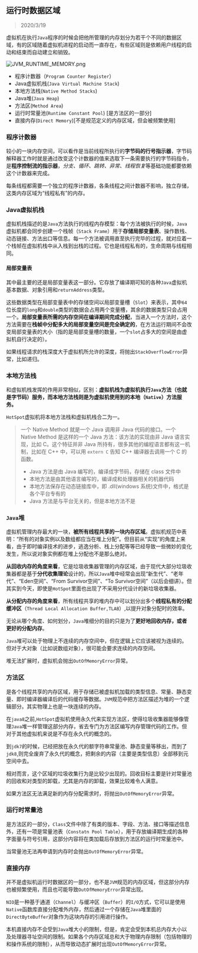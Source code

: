 ## 运行时数据区域

> 2020/3/19

虚拟机在执行`Java`程序的时候会把他所管理的内存划分为若干个不同的数据区域，有的区域随着虚拟机进程的启动而一直存在，有些区域则是依赖用户线程的启动和结束而自动建立和销毁。

![JVM_RUNTIME_MEMORY.png](http://www.qxnekoo.cn:8888/images/2020/03/11/JVM_RUNTIME_MEMORY.png)

* 程序计数器（`Program Counter Register`）
* Java虚拟机栈(`Java Virtual Machine Stack`)
* 本地方法栈(`Native Method Stacks`)
* Java堆(`Java Heap`)
* 方法区(`Method Area`)
* 运行时常量池(`Runtime Constant Pool`) [是方法区的一部分]
* 直接内存(`Direct Memory`)[不是规范定义的内存区域，但会被频繁使用]

### 程序计数器

较小的一块内存空间，可以看作是当前线程所执行的**字节码的行号指示器**，字节码解释器工作时就是通过改变这个计数器的值来选取下一条需要执行的字节码指令，是**程序控制流的指示器**，*分支、循环、跳转、异常、线程恢复*等基础功能都要依赖这个计数器来完成。

每条线程都需要一个独立的程序计数器，各条线程之间计数器不影响，独立存储，这类内存区域为“线程私有”的内存。

### Java虚拟机栈

虚拟机栈描述的是`Java`方法执行的线程内存模型：每个方法被执行的时候，`Java`虚拟机都会同步创建一个栈帧（`Stack Frame`）用于**存储局部变量表**、操作数栈、动态链接、方法出口等信息。每一个方法被调用直至执行完毕的过程，就对应着一个栈帧在虚拟机栈中从入栈到出栈的过程。它也是线程私有的，生命周期与线程相同。

#### 局部变量表

其中最主要的还是局部变量表这一部分。它存放了编译期可知的各种`Java`虚拟机基本数据、对象引用和`returnAddress`类型。

这些数据类型在局部变量表中的存储空间以局部变量槽（`Slot`）来表示，其中`64`位长度的`long`和`double`类型的数据会占用两个变量槽，其余的数据类型只会占用一个。**局部变量表所需的内存空间在编译期间完成分配**，当进入一个方法时，这个方法需要在**栈帧中分配多大的局部变量空间是完全确定的**，在方法运行期间不会改变局部变量表的大小（指的是局部变量槽的数量，一个`slot`占多大的空间是由虚拟机自行决定的）。

如果线程请求的栈深度大于虚拟机所允许的深度，将抛出`StackOverflowError`异常，比如递归。

### 本地方法栈

和虚拟机栈发挥的作用非常相似，区别：**虚拟机栈为虚拟机执行`Java`方法（也就是字节码）服务，而本地方法栈则是为虚拟机使用到的本地（`Native`）方法服务。**

`HotSpot`虚拟机将本地方法栈和虚拟机栈合二为一。

> 一个 Native Method 就是一个 Java 调用非 Java 代码的接口。一个 Native Method 是这样的一个 Java 方法：该方法的实现由非 Java 语言实现，比如 C。这个特征并非 Java 所持有，很多其他的编程语言都有这一机制，比如在 C++ 中，可以用 `extern C` 告知 C++ 编译器去调用一个 C 的函数。
>
> - Java 方法是由 Java 编写的，编译成字节码，存储在 class 文件中
> - 本地方法是由其他语言编写的，编译成和处理器相关的机器代码
> - 本地方法保存在动态链接库中，即 .dll(windows 系统)文件中，格式是各个平台专有的
> - Java 方法是与平台无关的，但是本地方法不是

### `Java`堆

虚拟机管理内存最大的一块，**被所有线程共享的一块内存区域**。虚拟机规范中表明：“所有的对象实例以及数组都应当在堆上分配”。但目前从“实现”的角度上来看，由于即时编译技术的进步，逃逸分析、栈上分配等等已经导致一些微妙的变化发生，所以说对象实例都在堆上分配也不是那么绝对。

**从回收内存的角度来看**，它是垃圾收集器管理的内存区域，由于现代大部分垃圾收集器都是基于**分代收集理论**设计的，所以`Java`堆中经常会出现“新生代”、“老年代”、“Eden空间”、“From Survivor空间”、“To Survivor空间”（以后会细讲）。但其实到今天，即使是`HotSpot`里面也出现了不采用分代设计的新垃圾收集器。

**从分配内存的角度来看**，所有线程共享的堆内存中可以划分出多个**线程私有的分配缓冲区**（`Thread Local Allocation Buffer,TLAB`）,以提升对象分配时的效率。

无论从哪个角度、如何划分，`Java`堆细分的目的只是为了**更好地回收内存，或者更好的分配内存**。

`Java`堆可以处于物理上不连续的内存空间中，但在逻辑上它应该被视为连续的。但对于大对象（比如说数组对象），很可能会要求连续的内存空间。

堆无法扩展时，虚拟机会抛出`OutOfMemoryError`异常。

### 方法区

是各个线程共享的内存区域，用于存储已被虚拟机加载的类型信息、常量、静态变量、即时编译器编译后的代码缓存等数据。`JVM`规范中把方法区描述为堆的一个逻辑部分。其实物理上也是一块连续的内存。

在`java8`之前,`HotSpot`虚拟机使用永久代来实现方法区，使得垃圾收集器能够像管理`Java`堆一样管理这部分内存，省去专门为方法区编写内存管理代码的工作。但对于其他虚拟机来说是不存在永久代的概念的。

到`jdk7`的时候，已经把放在永久代的额字符串常量池、静态变量等移出，而到了`jdk8`,则完全废弃了永久代的概念，把剩余的内容（主要是类型信息）全部移到元空间中去。

相对而言，这个区域的垃圾收集行为是比较少出现的。回收目标主要是针对常量池的回收和对类型的卸载，尤其是内存的卸载，效果比较难令人满意。

如果方法区无法满足新的内存分配需求时，将抛出`OutOfMemoryError`异常。

### 运行时常量池

是方法区的一部分，`Class`文件中除了有类的版本、字段、方法、接口等描述信息外，还有一项是常量池表（`Constatn Pool Table`），用于存放编译期生成的各种字面量与符号引用，这部分内容将在类加载后存放到方法区的运行时常量池中。

当常量池无法再申请到内存时会抛出`OutOfMemoryError`异常。

### 直接内存

并不是虚拟机运行时数据区的一部分，也不是`JVM`规范的内存区域，但这部分内存也被频繁使用，而且也可能导致`OutOfMemoryError`异常出现。

`NIO`是一种基于通道（`Channel`）与缓冲区（`Buffer`）的`I/O`方式，它可以是使用`Native`函数库直接分配堆外内存，然后通过一个存储在`Java`堆里面的`DirectByteBuffer`对象作为这块内存的引用进行操作。

本机直接内存不会受到`Java`堆大小的限制，但是，肯定会受到本机总内存大小以及处理器寻址空间的限制。如果各个内存区域总和大于物理内存限制（包括物理的和操作系统的限制），从而导致动态扩展时出现`OutOfMemoryError`异常。